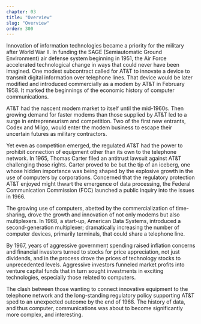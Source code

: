 ```yaml
---
chapter: 03
title: "Overview"
slug: "Overview"
order: 300
---
```


Innovation of information technologies became a priority for the military after World War II. In funding the SAGE (Semiautomatic Ground Environment) air defense system beginning in 1951, the Air Force accelerated technological change in ways that could never have been imagined. One modest subcontract called for AT&T to innovate a device to transmit digital information over telephone lines. That device would be later modified and introduced commercially as a modem by AT&T in February 1958. It marked the beginnings of the economic history of computer communications.

AT&T had the nascent modem market to itself until the mid-1960s. Then growing demand for faster modems than those supplied by AT&T led to a surge in entrepreneurism and competition. Two of the first new entrants, Codex and Milgo, would enter the modem business to escape their uncertain futures as military contractors.

Yet even as competition emerged, the regulated AT&T had the power to prohibit connection of equipment other than its own to the telephone network. In 1965, Thomas Carter filed an antitrust lawsuit against AT&T challenging those rights. Carter proved to be but the tip of an iceberg, one whose hidden importance was being shaped by the explosive growth in the use of computers by corporations. Concerned that the regulatory protection AT&T enjoyed might thwart the emergence of data processing, the Federal Communication Commission (FCC) launched a public inquiry into the issues in 1966.

The growing use of computers, abetted by the commercialization of time-sharing, drove the growth and innovation of not only modems but also multiplexers. In 1968, a start-up, American Data Systems, introduced a second-generation multiplexer; dramatically increasing the number of computer devices, primarily terminals, that could share a telephone line.

By 1967, years of aggressive government spending raised inflation concerns and financial investors turned to stocks for price appreciation, not just dividends, and in the process drove the prices of technology stocks to unprecedented levels. Aggressive investors funneled market profits into venture capital funds that in turn sought investments in exciting technologies, especially those related to computers.

The clash between those wanting to connect innovative equipment to the telephone network and the long-standing regulatory policy supporting AT&T sped to an unexpected outcome by the end of 1968. The history of data, and thus computer, communications was about to become significantly more complex, and interesting.
